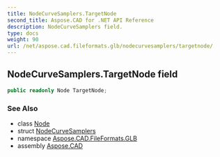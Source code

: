 ```yaml
---
title: NodeCurveSamplers.TargetNode
second_title: Aspose.CAD for .NET API Reference
description: NodeCurveSamplers field. 
type: docs
weight: 90
url: /net/aspose.cad.fileformats.glb/nodecurvesamplers/targetnode/
---
```

## NodeCurveSamplers.TargetNode field

```csharp
public readonly Node TargetNode;
```

### See Also

* class [Node](../../node/)
* struct [NodeCurveSamplers](../)
* namespace [Aspose.CAD.FileFormats.GLB](../../nodecurvesamplers/)
* assembly [Aspose.CAD](../../../)


